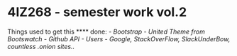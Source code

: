 4IZ268 - semester work vol.2
=============================

Things used to get this **** done:
*- Bootstrap*
*- United Theme from Bootswatch*
*- Github API - Users*
*- Google, StackOverFlow, SlackUnderBow, countless .onion sites..*